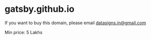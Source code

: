 # gatsby.github.io

If you want to buy this domain, please email datasigns.in@gmail.com

Min price: 5 Lakhs
